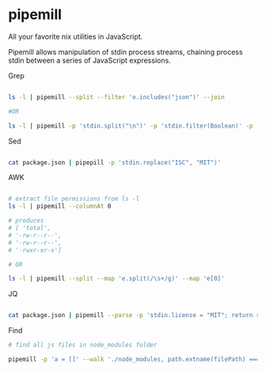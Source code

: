 # pipemill

All your favorite nix utilities in JavaScript.

Pipemill allows manipulation of stdin process streams, chaining process stdin between a series of JavaScript expressions.

Grep

```bash

ls -l | pipemill --split --filter 'e.includes("json")' --join

#OR

ls -l | pipemill -p 'stdin.split("\n")' -p 'stdin.filter(Boolean)' -p 'stdin.filter(e => e.includes("json"))' -p 'stdin.toString()'

```


Sed

```bash

cat package.json | pipepill -p 'stdin.replace("ISC", "MIT")'

```

AWK

```bash

# extract file permissions from ls -l
ls -l | pipemill --columnAt 0

# produces
# [ 'total',
# '-rw-r--r--',
# '-rw-r--r--',
# '-rwxr-xr-x']

# OR

ls -l | pipemill --split --map 'e.split(/\s+/g)' --map 'e[0]'

```

JQ

```bash

cat package.json | pipemill --parse -p 'stdin.license = "MIT"; return stdin' --stringify

```

Find

```bash
# find all js files in node_modules folder

pipemill -p 'a = []' --walk './node_modules, path.extname(filePath) === ".js" && a.push(filePath)' -p 'a'

```
